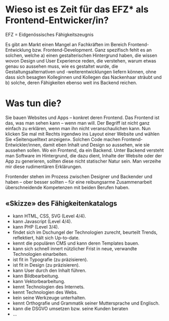 # Wieso ist es Zeit für das EFZ* als Frontend-Entwicker/in?

EFZ = Eidgenössisches Fähigkeitszeugnis

Es gibt am Markt einen Mangel an Fachkräften im Bereich Frontend-Entwicklung bzw. Frontend-Development. Ganz spezifisch fehlt es an solchen, welche a) einen gestalterischen Hintergrund haben, die wissen wovon Design und User Experience reden, die verstehen, warum etwas genau so aussehen muss, wie es gestaltet wurde, die Gestaltungsalternativen und -weiterentwicklungen liefern können, ohne dass sich besagten Kolleginnen und Kollegen das Nackenhaar sträubt und b) solche, deren Fähigkeiten ebenso weit ins Backend reichen.

# Was tun die?
Sie bauen Websites und Apps – konkret deren Frontend. Das Frontend ist das, was man sehen kann – wenn man will. Der Begriff ist nicht ganz einfach zu erklären, wenn man ihn nicht veranschaulichen kann. Nun klicken Sie mal mit Rechts irgendwo ins Layout einer Website und wählen Sie «Seitenquelltext anzeigen». Solchen Code machen Frontend-Entwickler/innen, damit eben Inhalt und Design so aussehen, wie sie aussehen sollen. Wo ein Frontend, da ein Backend. Unter Backend versteht man Software im Hintergrund, die dazu dient, Inhalte der Website oder der App zu generieren, sollten diese nicht statischer Natur sein. Man verzeihe mir diese rudimentären Erklärungen.

Frontender stehen im Prozess zwischen Designer und Backender und haben – ober besser sollten – für eine reibungsarme Zusammenarbeit überschneidende Kompetenzen mit beiden Berufen haben.

## «Skizze» des Fähigkeitenkatalogs
- kann HTML, CSS, SVG (Level 4/4).
- kann Javascript (Level 4/4).
- kann PHP (Level 3/4).
- findet sich im Dschungel der Technologien zurecht, beurteilt Trends, reflektiert, hält sich Up-to-date.
- kennt die populären CMS und kann deren Templates bauen.
- kann sich schnell innert nützlicher Frist in neue, verwandte Technologien einarbeiten.
- ist fit in Typografie (zu präzisieren).
- ist fit in Design (zu präzisieren).
- kann User durch den Inhalt führen.
- kann Bildbearbeitung. 
- kann Vektorbearbeitung.
- kennt Technologien des Internets.
- kennt Technologien des Webs.
- kein seine Werkzeuge unterhalten.
- kennt Orthografie und Grammatik seiner Muttersprache und Englisch.
- kann die DSGVO umsetzen bzw. seine Kunden beraten
- …
